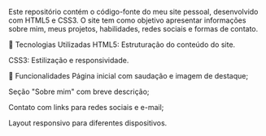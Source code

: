 Este repositório contém o código-fonte do meu site pessoal, desenvolvido com HTML5 e CSS3. O site tem como objetivo apresentar informações sobre mim, meus projetos, habilidades, redes sociais e formas de contato.

📁 Tecnologias Utilizadas
HTML5: Estruturação do conteúdo do site.

CSS3: Estilização e responsividade.

🧩 Funcionalidades
Página inicial com saudação e imagem de destaque;

Seção "Sobre mim" com breve descrição;

Contato com links para redes sociais e e-mail;

Layout responsivo para diferentes dispositivos.

